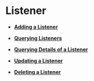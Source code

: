 # Listener<a name="EN-US_TOPIC_0096561538"></a>

-   **[Adding a Listener](adding-a-listener-6.md)**  

-   **[Querying Listeners](querying-listeners-7.md)**  

-   **[Querying Details of a Listener](querying-details-of-a-listener-8.md)**  

-   **[Updating a Listener](updating-a-listener.md)**  

-   **[Deleting a Listener](deleting-a-listener-9.md)**  


